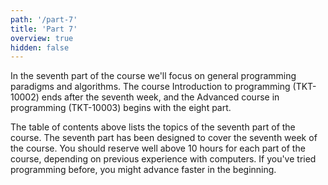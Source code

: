 ```yaml
---
path: '/part-7'
title: 'Part 7'
overview: true
hidden: false
---
```


<!-- Kurssimateriaalin seitsemännessä osassa käsitellään yleisiä ohjelmointiparadigmoja sekä algoritmiikkaa. Kurssi Ohjelmoinnin perusteet (TKT-10002) päättyy seitsemänteen osaan ja kurssi Ohjelmoinnin jatkokurssi (TKT-10003) alkaa kahdeksannesta osasta. -->

In the seventh part of the course we'll focus on general programming paradigms and algorithms. The course Introduction to programming (TKT-10002) ends after the seventh week, and the Advanced course in programming (TKT-10003) begins with the eight part.

<!--
<text-box variant="hint" name="Getting ECTS credits from Open University of University of Helsinki">

If you **reside in Finland and want to get 5 ECTS credits from parts 1-7 from the Open University of University of Helsinki**, you'll need to participate in a course exam.

The first exam is on March 21st. The exam procedure is described below:

The exam can be found at this page on March 21st 2020 at 08:00:

<a href="https://exams.mooc.fi/en">https://exams.mooc.fi/en</a>

* You have four hours to complete the exam. If extra time is provided to you by University of Helsinki, you have five hours.
* The exam ends at 22.00 (10pm). If you want to spend full 4 hours in the exam, start it at 18:00 the latest.
* The exam time starts running when you open the exam. Submissions outside the exam time will not be considered.
* You can log in to exam site with you mooc.fi credentials.
* Answers are written and submitted via NetBeans (just like all the other programming tasks in the course).
* Detailed instructions for submitting can be found in the exam page before the exam starts.
* You **cannot collaborate with other students in the exam**. Answers cannot be copied from any source (including your own earlier submissions).
* All answers are scanned with a plagiarism detection tool. Cheating leads to failing the exam (and possibly to removal from the course).
* The results are sent to your email with instructions on how to collect the credits. You should give us up to 6 weeks to grade the exams. Again, please note that credits can only be provided to residents of Finland.

</text-box>
-->

<please-login></please-login>

<pages-in-this-section></pages-in-this-section>

<!-- Yllä oleva sisällysluettelo sisältää kurssin seitsemännen osan aihealueet. Kukin kurssin osa on suunniteltu siten, että siinä on työtä yhden viikon ajaksi. Kuhunkin kurssin osaan on hyvä varata reilusti yli kymmenen tuntia aikaa, riippuen aiemmasta tietokoneen käyttökokemuksesta. Ohjelmointia aiemmin kokeilleet saattavat edetä materiaalissa aluksi nopeamminkin. -->

The table of contents above lists the topics of the seventh part of the course. The seventh part has been designed to cover the seventh week of the course. You should reserve well above 10 hours for each part of the course, depending on previous experience with computers. If you've tried programming before, you might advance faster in the beginning.


<exercises-in-this-section></exercises-in-this-section>
